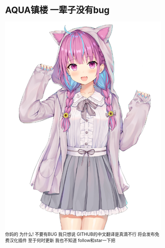 # AQUA镇楼 一辈子没有bug
![image](https://github.com/chinaqingfeng/MOGAINMD-/blob/master/images/79171059_p0.jpg)
你妈的 为什么!
不要有BUG 我只想说 GITHUB的中文翻译是真滴不行 将会发布免费汉化插件 至于何时更新 我也不知道
follow和star一下把
